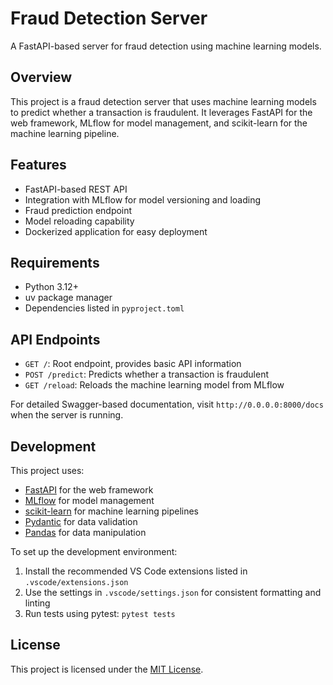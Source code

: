 # Fraud Detection Server

A FastAPI-based server for fraud detection using machine learning models.

## Overview

This project is a fraud detection server that uses machine learning models to predict whether a transaction is fraudulent. It leverages FastAPI for the web framework, MLflow for model management, and scikit-learn for the machine learning pipeline.

## Features

- FastAPI-based REST API
- Integration with MLflow for model versioning and loading
- Fraud prediction endpoint
- Model reloading capability
- Dockerized application for easy deployment

## Requirements

- Python 3.12+
- uv package manager
- Dependencies listed in `pyproject.toml`

## API Endpoints

- `GET /`: Root endpoint, provides basic API information
- `POST /predict`: Predicts whether a transaction is fraudulent
- `GET /reload`: Reloads the machine learning model from MLflow

For detailed Swagger-based documentation, visit `http://0.0.0.0:8000/docs` when the server is running.

## Development

This project uses:
- [FastAPI](https://fastapi.tiangolo.com/) for the web framework
- [MLflow](https://mlflow.org/) for model management
- [scikit-learn](https://scikit-learn.org/) for machine learning pipelines
- [Pydantic](https://pydantic-docs.helpmanual.io/) for data validation
- [Pandas](https://pandas.pydata.org/) for data manipulation

To set up the development environment:

1. Install the recommended VS Code extensions listed in `.vscode/extensions.json`
2. Use the settings in `.vscode/settings.json` for consistent formatting and linting
3. Run tests using pytest: `pytest tests`

## License

This project is licensed under the [MIT License](LICENSE).